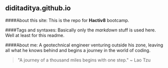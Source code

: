 ## diditaditya.github.io

####About this site:
This is the repo for **Hactiv8** bootcamp.

####Tags and syntaxes:
Basically only the _markdown_ stuff is used here. Well at least for this readme.

####About me:
A geotechnical engineer venturing outside his zone, leaving all what he knows behind and begins a journey in the world of coding.

>"A journey of a thousand miles begins with one step." ~ Lao Tzu
